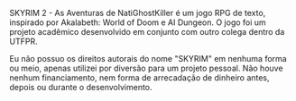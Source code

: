SKYRIM 2 - As Aventuras de NatiGhostKiller é um jogo RPG de texto, inspirado por Akalabeth: World of Doom e AI Dungeon. O jogo foi um projeto acadêmico desenvolvido em conjunto com outro colega dentro da UTFPR.

Eu não possuo os direitos autorais do nome "SKYRIM" em nenhuma forma ou meio, apenas utilizei por diversão para um projeto pessoal. Não houve nenhum financiamento, nem forma de arrecadação de dinheiro antes, depois ou durante o desenvolvimento.
